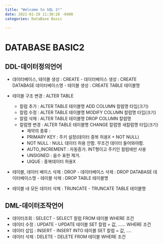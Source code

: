 ```yaml
---
title: "Welcome to SQL 2!"
date: 2021-01-28 11:30:28 -0400
categories: DataBase Basic

---
```



# DATABASE BASIC2


## DDL-데이터정의언어
+ 데이터베이스, 테이블 생성 : CREATE
      - 데이터베이스 생성 : CREATE DATABASE 데이터베이스명
      - 테이블 생성 : CREATE TABLE 테이블명


+ 테이블 구조 변경 : ALTER TABLE
   - 칼럼 추가 : ALTER TABLE 테이블명 ADD COLUMN 칼럼명 타입(크기)
   - 칼럼 수정 : ALTER TABLE 테이블명 MODIFY COLUMN 칼럼명 타입(크기)
   - 칼럼 삭제 : ALTER TABLE 테이블명 DROP COLUMN 칼럼명
   - 칼럼명 변경 : ALTER TABLE 테이블명 CHANGE 칼럼명 새칼럼명 타입(크기)
      * 제약의 종류 : 
       + PRIMARY KEY : 주키 설정(데이터 중복 허용X + NOT NULL)
       + NOT NULL : NULL 데이터 허용 안함. 무조건 데이터 들어와야함.
       + AUTO_INCREMENT : 자동증가. INT형이고 주키인 컬럼에만 사용
       + UNSIGNED : 음수 표현 제거.
       + UIQUE : 중복데이터 허용X


+ 테이블, 데이터 베이스 삭제 : DROP
      - 데이터베이스 삭제 : DROP DATABASE 데이터베이스명
      - 테이블 삭제 : DROP TABLE 테이블명


+ 테이블 내 모든 데이터 삭제 : TRUNCATE
       - TRUNCATE TABLE 테이블명
      
      
## DML-데이터조작언어
+ 데이터조회 : SELECT
       - SELECT 칼럼 FROM 테이블 WHERE 조건
+ 데이터 수정 : UPDATE
       - UPDATE 테이블 SET 칼럼 = 값, ...... WHERE 조건
+ 데이터 삽입 : INSERT
       - INSERT INTO 테이블 SET 칼럼 = 값, ....
+ 데이터 삭제 : DELETE
       - DELETE FROM 테이블 WHERE 조건





